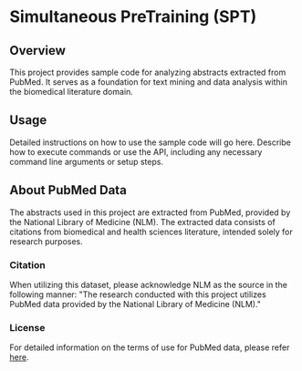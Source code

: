 # Simultaneous PreTraining (SPT)

## Overview
This project provides sample code for analyzing abstracts extracted from PubMed. It serves as a foundation for text mining and data analysis within the biomedical literature domain.

## Usage
Detailed instructions on how to use the sample code will go here. Describe how to execute commands or use the API, including any necessary command line arguments or setup steps.

## About PubMed Data
The abstracts used in this project are extracted from PubMed, provided by the National Library of Medicine (NLM). The extracted data consists of citations from biomedical and health sciences literature, intended solely for research purposes.

### Citation
When utilizing this dataset, please acknowledge NLM as the source in the following manner:
"The research conducted with this project utilizes PubMed data provided by the National Library of Medicine (NLM)."

### License
For detailed information on the terms of use for PubMed data, please refer [here](https://www.nlm.nih.gov/databases/download/terms_and_conditions.html).
